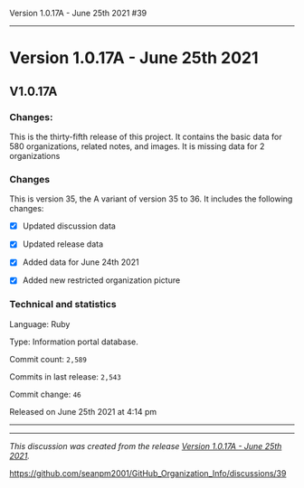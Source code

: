 Version 1.0.17A - June 25th 2021 #39 


***

# Version 1.0.17A - June 25th 2021

## V1.0.17A

### Changes:

This is the thirty-fifth release of this project. It contains the basic data for 580 organizations, <!-- (fork count minus 2) !--> related notes, and images. It is missing data for 2 organizations

### Changes

This is version 35, the A variant of version 35 to 36. It includes the following changes:

- [x] Updated discussion data

- [x] Updated release data

- [x] Added data for June 24th 2021

- [x] Added new restricted organization picture

<!-- - [x] Added 2 note files !-->

### Technical and statistics

Language: Ruby

Type: Information portal database.

Commit count: `2,589`

Commits in last release: `2,543`

Commit change: `46`

Released on June 25th 2021 at 4:14 pm

***


<hr /><em>This discussion was created from the release <a href='https://github.com/seanpm2001/GitHub_Organization_Info/releases/tag/V1.0.17A'>Version 1.0.17A - June 25th 2021</a>.</em>

https://github.com/seanpm2001/GitHub_Organization_Info/discussions/39
